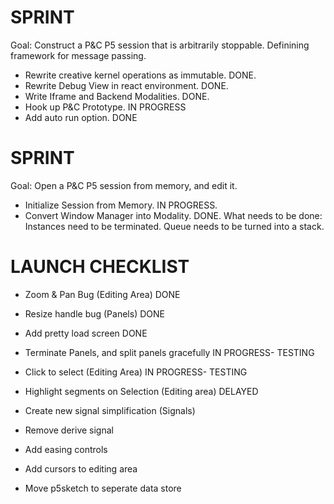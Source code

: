 # SPRINT
Goal: Construct a P&C P5 session that is arbitrarily stoppable. Definining framework for message passing.
- Rewrite creative kernel operations as immutable. DONE.
- Rewrite Debug View in react environment. DONE.
- Write Iframe and Backend Modalities. DONE.
- Hook up P&C Prototype. IN PROGRESS
- Add auto run option. DONE

# SPRINT
Goal: Open a P&C P5 session from memory, and edit it.
- Initialize Session from Memory.  IN PROGRESS.
- Convert Window Manager into Modality. DONE.
What needs to be done:
Instances need to be terminated.
Queue needs to be turned into a stack.



# LAUNCH CHECKLIST
- Zoom & Pan Bug (Editing Area) DONE
- Resize handle bug (Panels) DONE
- Add pretty load screen DONE
- Terminate Panels, and split panels gracefully IN PROGRESS- TESTING
- Click to select (Editing Area) IN PROGRESS- TESTING
- Highlight segments on Selection (Editing area) DELAYED
- Create new signal simplification (Signals)
- Remove derive signal
- Add easing controls
- Add cursors to editing area

- Move p5sketch to seperate data store
